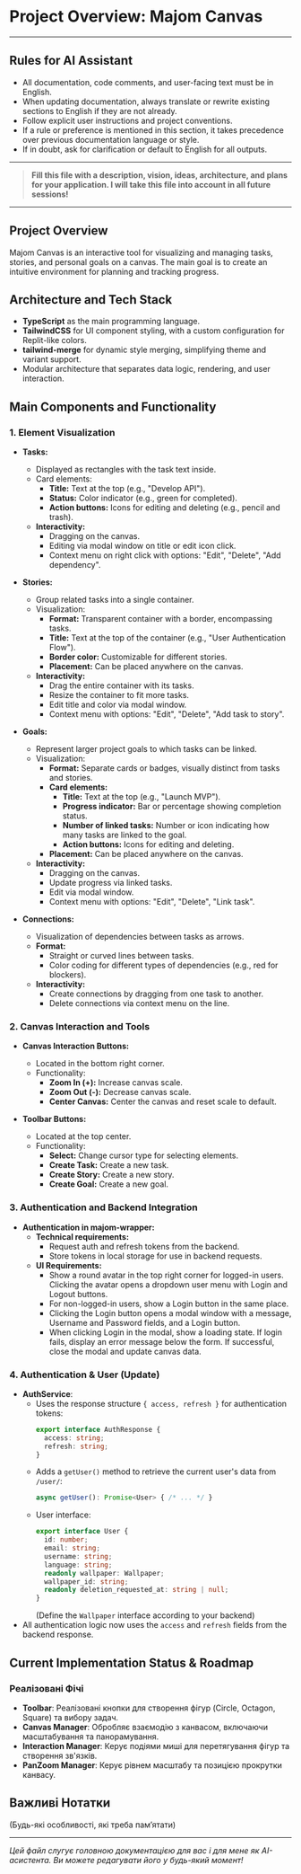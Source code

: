 # Project Overview: Majom Canvas

---

## Rules for AI Assistant

- All documentation, code comments, and user-facing text must be in English.
- When updating documentation, always translate or rewrite existing sections to English if they are not already.
- Follow explicit user instructions and project conventions.
- If a rule or preference is mentioned in this section, it takes precedence over previous documentation language or style.
- If in doubt, ask for clarification or default to English for all outputs.

---

> **Fill this file with a description, vision, ideas, architecture, and plans for your application. I will take this file into account in all future sessions!**

---

## Project Overview

Majom Canvas is an interactive tool for visualizing and managing tasks, stories, and personal goals on a canvas. The main goal is to create an intuitive environment for planning and tracking progress.

## Architecture and Tech Stack

- **TypeScript** as the main programming language.
- **TailwindCSS** for UI component styling, with a custom configuration for Replit-like colors.
- **tailwind-merge** for dynamic style merging, simplifying theme and variant support.
- Modular architecture that separates data logic, rendering, and user interaction.

## Main Components and Functionality

### 1. Element Visualization
- **Tasks:**
  - Displayed as rectangles with the task text inside.
  - Card elements:
    - **Title:** Text at the top (e.g., "Develop API").
    - **Status:** Color indicator (e.g., green for completed).
    - **Action buttons:** Icons for editing and deleting (e.g., pencil and trash).
  - **Interactivity:**
    - Dragging on the canvas.
    - Editing via modal window on title or edit icon click.
    - Context menu on right click with options: "Edit", "Delete", "Add dependency".

- **Stories:**
  - Group related tasks into a single container.
  - Visualization:
    - **Format:** Transparent container with a border, encompassing tasks.
    - **Title:** Text at the top of the container (e.g., "User Authentication Flow").
    - **Border color:** Customizable for different stories.
    - **Placement:** Can be placed anywhere on the canvas.
  - **Interactivity:**
    - Drag the entire container with its tasks.
    - Resize the container to fit more tasks.
    - Edit title and color via modal window.
    - Context menu with options: "Edit", "Delete", "Add task to story".

- **Goals:**
  - Represent larger project goals to which tasks can be linked.
  - Visualization:
    - **Format:** Separate cards or badges, visually distinct from tasks and stories.
    - **Card elements:**
      - **Title:** Text at the top (e.g., "Launch MVP").
      - **Progress indicator:** Bar or percentage showing completion status.
      - **Number of linked tasks:** Number or icon indicating how many tasks are linked to the goal.
      - **Action buttons:** Icons for editing and deleting.
    - **Placement:** Can be placed anywhere on the canvas.
  - **Interactivity:**
    - Dragging on the canvas.
    - Update progress via linked tasks.
    - Edit via modal window.
    - Context menu with options: "Edit", "Delete", "Link task".

- **Connections:**
  - Visualization of dependencies between tasks as arrows.
  - **Format:**
    - Straight or curved lines between tasks.
    - Color coding for different types of dependencies (e.g., red for blockers).
  - **Interactivity:**
    - Create connections by dragging from one task to another.
    - Delete connections via context menu on the line.

### 2. Canvas Interaction and Tools
- **Canvas Interaction Buttons:**
  - Located in the bottom right corner.
  - Functionality:
    - **Zoom In (+):** Increase canvas scale.
    - **Zoom Out (-):** Decrease canvas scale.
    - **Center Canvas:** Center the canvas and reset scale to default.

- **Toolbar Buttons:**
  - Located at the top center.
  - Functionality:
    - **Select:** Change cursor type for selecting elements.
    - **Create Task:** Create a new task.
    - **Create Story:** Create a new story.
    - **Create Goal:** Create a new goal.

### 3. Authentication and Backend Integration
- **Authentication in majom-wrapper:**
  - **Technical requirements:**
    - Request auth and refresh tokens from the backend.
    - Store tokens in local storage for use in backend requests.
  - **UI Requirements:**
    - Show a round avatar in the top right corner for logged-in users. Clicking the avatar opens a dropdown user menu with Login and Logout buttons.
    - For non-logged-in users, show a Login button in the same place.
    - Clicking the Login button opens a modal window with a message, Username and Password fields, and a Login button.
    - When clicking Login in the modal, show a loading state. If login fails, display an error message below the form. If successful, close the modal and update canvas data.

### 4. Authentication & User (Update)

- **AuthService**:
  - Uses the response structure `{ access, refresh }` for authentication tokens:
    ```typescript
    export interface AuthResponse {
      access: string;
      refresh: string;
    }
    ```
  - Adds a `getUser()` method to retrieve the current user's data from `/user/`:
    ```typescript
    async getUser(): Promise<User> { /* ... */ }
    ```
  - User interface:
    ```typescript
    export interface User {
      id: number;
      email: string;
      username: string;
      language: string;
      readonly wallpaper: Wallpaper;
      wallpaper_id: string;
      readonly deletion_requested_at: string | null;
    }
    ```
    (Define the `Wallpaper` interface according to your backend)
- All authentication logic now uses the `access` and `refresh` fields from the backend response.

## Current Implementation Status & Roadmap

### Реалізовані Фічі
- **Toolbar**: Реалізовані кнопки для створення фігур (Circle, Octagon, Square) та вибору задач.
- **Canvas Manager**: Обробляє взаємодію з канвасом, включаючи масштабування та панорамування.
- **Interaction Manager**: Керує подіями миші для перетягування фігур та створення зв'язків.
- **PanZoom Manager**: Керує рівнем масштабу та позицією прокрутки канвасу.

## Важливі Нотатки
(Будь-які особливості, які треба памʼятати)

---

*Цей файл слугує головною документацією для вас і для мене як AI-асистента. Ви можете редагувати його у будь-який момент!*
